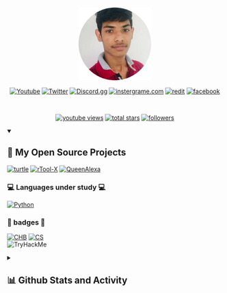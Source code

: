 <p align="center">
  <a href="https://github.com/vihanga20">
    <img src="https://github.com/vihanga20/upload/blob/main/75985679-modified.png" width="170px" alt="Kaveen Adithya" /></a>
</p>

<p align="center">
  <!-- Typing SVG by DenverCoder1 - https://github.com/DenverCoder1/readme-typing-svg -->
  <!--<a href="https://github.com/vihanga20/"><img src="https://readme-typing-svg.demolab.com?font=Fira+Code&pause=1000&color=F70017&width=435&lines=Welcome+to+my+github+account;%E0%B6%B8%E0%B6%9C%E0%B7%9A+github+%E0%B6%9C%E0%B7%92%E0%B6%AB%E0%B7%94%E0%B6%B8%E0%B6%A7+%E0%B7%83%E0%B7%8F%E0%B6%AF%E0%B6%BB%E0%B6%BA%E0%B7%99%E0%B6%B1%E0%B7%8A+%E0%B6%B4%E0%B7%92%E0%B6%BD%E0%B7%92%E0%B6%9C%E0%B6%B1%E0%B7%8A%E0%B6%B1%E0%B7%80%E0%B7%8F." alt="Typing SVG" /></a>
</p> -->

<!-- Social media icons section -->
<p align="center">
  <a href="https://www.youtube.com/channel/UCw7Tn1iNUU8MQthssd_uaTA"><img width="32px" alt="Youtube" title="YouTube" src="https://cdn-icons-png.flaticon.com/128/1384/1384060.png"/></a>
     <a href="https://twitter.com/Vihanga_Kaveen"><img width="32px" alt="Twitter" title="Twitter" src="https://cdn-icons-png.flaticon.com/128/733/733579.png"/></a>
     <a href="https://discord.gg/"><img width="32px" alt="Discord.gg" title="Discord" src="https://cdn-icons-png.flaticon.com/128/5968/5968756.png"/></a>
     <a href="https://twitter.com/Vihanga_Kaveen"><img width="32px" alt="instergrame.com" title="instergrame" src="https://cdn-icons-png.flaticon.com/128/2111/2111463.png"/></a>
     <a href="https://www.reddit.com/user/Kaveen_Adithya"><img width="32px" alt="redit" title="Redit" src="https://cdn-icons-png.flaticon.com/128/2111/2111589.png"/></a>
     <a href="https://www.facebook.com/kaveen.adithya.0"><img width="32px" alt="facebook" title="Face Book" src="https://cdn-icons-png.flaticon.com/128/733/733547.png"/></a>
</p>

<br/>



<!-- Social badges section 
<!-- Badges with custom icons - https://github.com/DenverCoder1/custom-icon-badges -->
<!-- View counter - https://github.com/DenverCoder1/Simple-View-Counter -->
<p align="center">
  <a href="https://www.youtube.com/channel/UCw7Tn1iNUU8MQthssd_uaTA?sub_confirmation=1">
    <img alt="youtube views" title="YouTube views" src="https://img.shields.io/youtube/channel/subscribers/UCw7Tn1iNUU8MQthssd_uaTA?color=orange&logo=youtube&logoColor=red&style=for-the-badge"/></a> 
  <a href="[https://github.com/vihanga20?tab=repositories&sort=stargazers](https://www.youtube.com/watch?v=UtKRnUQ834k)">
    <img alt="total stars" title="YouTube Video Views" src="https://img.shields.io/youtube/views/UtKRnUQ834k?color=green&logo=youtube&style=for-the-badge"/></a>
  <a href="https://github.com/vihanga20?tab=followers">
    <img alt="followers" title="Follow me on Github" src="https://custom-icon-badges.demolab.com/github/followers/vihanga20?color=236ad3&labelColor=1155ba&style=for-the-badge&logo=person-add&label=Follow&logoColor=white"/></a> 
</p>

<details open> 
  <summary><h2>📘 My Open Source Projects</h2></summary>

  <!-- Repo info cards - https://github.com/anuraghazra/github-readme-stats -->
  <!-- Small repo cards (fork) - https://github.com/DenverCoder1/github-readme-stats -->
  <!-- Some badges are from https://github.com/Ileriayo/markdown-badges -->
  
  <p align="left">
    <a href="https://github.com/vihanga20/turtle"><img width="278" src="https://denvercoder1-github-readme-stats.vercel.app/api/pin/?username=vihanga20&repo=turtle&theme=react&bg_color=1F222E&title_color=F85D7F&hide_border=true&icon_color=F8D866&show_icons=false" alt="turtle"></a>
    <a href="https://github.com/vihanga20/Tool-X"><img width="278" src="https://denvercoder1-github-readme-stats.vercel.app/api/pin/?username=vihanga20&repo=Tool-X&theme=react&bg_color=1F222E&title_color=F85D7F&hide_border=true&icon_color=F8D866&show_icons=false" alt="rTool-X"></a>
    <a href="https://github.com/vihanga20/QueenAlexa"><img width="278" src="https://denvercoder1-github-readme-stats.vercel.app/api/pin?username=vihanga20&repo=QueenAlexa&theme=react&bg_color=1F222E&title_color=F85D7F&hide_border=true&icon_color=F8D866&show_icons=false" alt="QueenAlexa"></a>
  </p>
  <h3>💻 Languages under study 💻</h3>
  <p>
 <!-- <a href="https://cplusplus.com/"><img width="32px" alt="C++" src=".png"></a>
     <a href="https://www.java.com/en/"><img width="32px" alt="Java" src=".png"> </a>
     <a href="https://nodejs.org/en/"><img width="32px" alt="Java Script"></a><src="https://download1649.mediafire.com/.png"> </a>
     <a href="https://www.php.net/"><img width="32px" alt="PHP" src=".png"> </a>        -->
    <a href="https://www.python.org/"><img width="32px" alt="Python" src="https://docs.python.org/3/_static/py.svg"> </a>
  </p>
<h3>🔰 badges 🔰</h3>
  <p>
    <a href="https://drive.google.com/file/d/1OlcPeCP16BKJYJza8LxxqToSV2iyHsz9/view?usp=drivesdk"><img width="32px" alt="CHB" src="https://images.credly.com/images/19e742ef-13be-4d26-87ed-ac8f5fd0643c/image.png"></a>
    <a href="https://drive.google.com/file/d/1Oc_7KagjWY9ZlQGZ8lCtAqkucR9pTsH8/view?usp=drivesdk"><img width="32px" alt="CS" src="https://images.credly.com/size/680x680/images/af8c6b4e-fc31-47c4-8dcb-eb7a2065dc5b/I2CS__1_.png"><br>
</a>
    <a></a><img src="https://tryhackme-badges.s3.amazonaws.com/Vihangakaveen.png" alt="TryHackMe"></a>
    
  </p>
</details>

<details> 
  <summary><h2>📊 Github Stats and Activity</h2></summary>

  <h3>🔥 Streak Stats</h3>

  <!-- GitHub Readme Streak Stats - https://github.com/DenverCoder1/github-readme-streak-stats -->
  <p>
    <a href="https://github.com/DenverCoder1/github-readme-streak-stats">
      <img title="🔥 Get streak stats for your profile at git.io/streak-stats" alt="KAVEEN's streak" src="https://streak-stats.demolab.com?user=vihanga20&theme=monokai&hide_border=true"/>
    </a>
    <p>🔥 Get streak stats for your profile at <a href="https://git.io/streak-stats">git.io/streak-stats</a></p>
  </p>

  <h3>💻 GitHub Profile Stats</h3>

  <!-- https://github.com/anuraghazra/github-readme-stats -->

 [![KAVEEN's GitHub stats](https://github-readme-stats.vercel.app/api?username=vihanga20&count_private=true&show_icons=true&theme=cobalt)](https://github.com/anuraghazra/github-readme-stats)]
  <br/>

  <b>Note:</b> Top languages is only a metric of the languages my public code consists of and doesn't reflect experience or skill level.
  
  <!-- https://github.com/ashutosh00710/github-readme-activity-graph -->

 [![KAVEEN's github activity graph](https://github-readme-activity-graph.vercel.app/graph?username=vihanga20&theme=dracula)](https://github.com/ashutosh00710/github-readme-activity-graph)

  <h3>⚡ Massage and other</h3>

  <!-- https://github.com/jamesgeorge007/github-activity-readme -->

1. 🗣 Lerning python
2. 🎉 Thanks for giving me the goal [Heladevs-sweden](https://www.youtube.com/@heladevs-sweden)
3. 🎉 Keep learning
4. 💪 Don't waste your time
5. 🗣 One day I will become a software engineer

</details>
